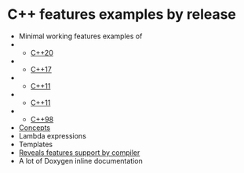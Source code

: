 # C++ features examples by release

* Minimal working features examples of 
* * [C++20](20.cpp)
* * [C++17](17.cpp)
* * [C++11](14.cpp)
* * [C++11](11.cpp)
* * [C++98](03.cpp)
* [Concepts](https://github.com/makelinux/examples/search?q=conc20&unscoped_q=conc20)
* Lambda expressions
* Templates
* [Reveals features support by compiler](features.cpp)
* A lot of Doxygen inline documentation
